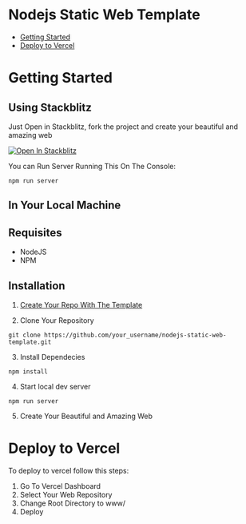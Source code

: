 # Nodejs Static Web Template

- [Getting Started](#getting-started)
- [Deploy to Vercel](#deploy-to-vercel)

  
# Getting Started

## Using Stackblitz
Just Open in Stackblitz, fork the project and create your beautiful and amazing web

[![Open In Stackblitz](https://developer.stackblitz.com/img/open_in_stackblitz.svg)](https://stackblitz.com/github/jachuoficial/nodejs-static-web-template)

You can Run Server Running This On The Console:
```
npm run server
```

## In Your Local Machine

## Requisites

- NodeJS
- NPM


## Installation

1. [Create Your Repo With The Template](https://github.com/new?template_name=nodejs-static-web-template&template_owner=jachuoficial)

2. Clone Your Repository
```
git clone https://github.com/your_username/nodejs-static-web-template.git
```
3. Install Dependecies
```
npm install
```
4. Start local dev server
```
npm run server
```
5. Create Your Beautiful and Amazing Web


# Deploy to Vercel

To deploy to vercel follow this steps:

1. Go To Vercel Dashboard
2. Select Your Web Repository
3. Change Root Directory to www/
4. Deploy
